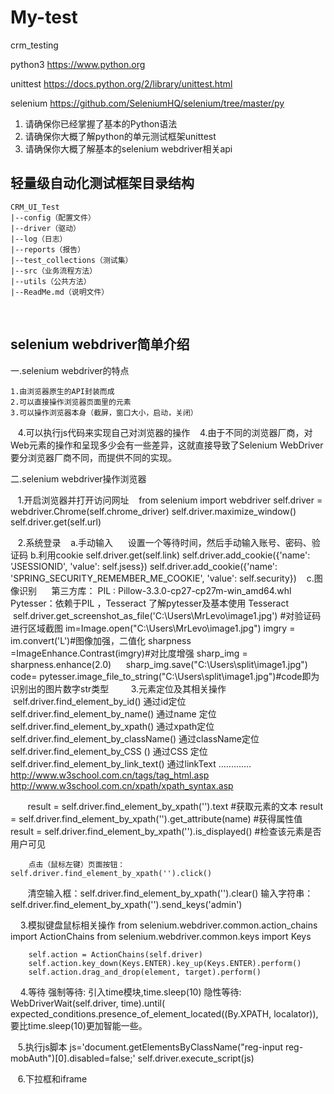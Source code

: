 # My-test 
crm_testing

python3
https://www.python.org

unittest
https://docs.python.org/2/library/unittest.html

selenium
https://github.com/SeleniumHQ/selenium/tree/master/py

1. 请确保你已经掌握了基本的Python语法
2. 请确保你大概了解python的单元测试框架unittest
3. 请确保你大概了解基本的selenium webdriver相关api
   
## 轻量级自动化测试框架目录结构

    CRM_UI_Test
    |--config（配置文件）
    |--driver（驱动）
    |--log（日志）
    |--reports（报告）
    |--test_collections（测试集）
    |--src（业务流程方法）
    |--utils（公共方法）
    |--ReadMe.md（说明文件）
        
   
   
   
   
## selenium webdriver简单介绍 
 
 一.selenium webdriver的特点

    1.由浏览器原生的API封装而成
    2.可以直接操作浏览器页面里的元素
    3.可以操作浏览器本身（截屏，窗口大小，启动，关闭）
    4.可以执行js代码来实现自己对浏览器的操作
    4.由于不同的浏览器厂商，对Web元素的操作和呈现多少会有一些差异，这就直接导致了Selenium WebDriver要分浏览器厂商不同，而提供不同的实现。 


二.selenium webdriver操作浏览器

    1.开启浏览器并打开访问网址
    from selenium import webdriver
    self.driver = webdriver.Chrome(self.chrome_driver)
    self.driver.maximize_window()
    self.driver.get(self.url)
    
    2.系统登录
    a.手动输入
      设置一个等待时间，然后手动输入账号、密码、验证码
    b.利用cookie
      self.driver.get(self.link)
      self.driver.add_cookie({'name': 'JSESSIONID', 'value': self.jsess})
      self.driver.add_cookie({'name': 'SPRING_SECURITY_REMEMBER_ME_COOKIE', 'value': self.security})
    c.图像识别
      第三方库：
         PIL : Pillow-3.3.0-cp27-cp27m-win_amd64.whl
         Pytesser：依赖于PIL ，Tesseract 了解pytesser及基本使用
         Tesseract
      self.driver.get_screenshot_as_file('C:\Users\MrLevo\image1.jpg') #对验证码进行区域截图
      im=Image.open("C:\Users\MrLevo\image1.jpg")
      imgry = im.convert('L')#图像加强，二值化
      sharpness =ImageEnhance.Contrast(imgry)#对比度增强
      sharp_img = sharpness.enhance(2.0)
      sharp_img.save("C:\Users\split\image1.jpg")
      code= pytesser.image_file_to_string("C:\Users\split\image1.jpg")#code即为识别出的图片数字str类型
     
     3.元素定位及其相关操作
        self.driver.find_element_by_id()  通过id定位
        self.driver.find_element_by_name()  通过name 定位
        self.driver.find_element_by_xpath() 通过xpath定位
        self.driver.find_element_by_className() 通过className定位
        self.driver.find_element_by_CSS () 通过CSS 定位
        self.driver.find_element_by_link_text() 通过linkText
                 .............
        http://www.w3school.com.cn/tags/tag_html.asp
        http://www.w3school.com.cn/xpath/xpath_syntax.asp
        
        result = self.driver.find_element_by_xpath('').text #获取元素的文本
        result = self.driver.find_element_by_xpath('').get_attribute(name) #获得属性值
        result = self.driver.find_element_by_xpath('').is_displayed() #检查该元素是否用户可见

        点击（鼠标左键）页面按钮：self.driver.find_element_by_xpath('').click()
        清空输入框：self.driver.find_element_by_xpath('').clear()
        输入字符串：self.driver.find_element_by_xpath('').send_keys('admin')

     3.模拟键盘鼠标相关操作
        from selenium.webdriver.common.action_chains import  ActionChains
        from selenium.webdriver.common.keys import Keys

        self.action = ActionChains(self.driver)
        self.action.key_down(Keys.ENTER).key_up(Keys.ENTER).perform()
        self.action.drag_and_drop(element, target).perform()  
     
     4.等待
       强制等待: 引入time模块,time.sleep(10) 
       隐性等待: WebDriverWait(self.driver, time).until(
                expected_conditions.presence_of_element_located((By.XPATH, localator)),要比time.sleep(10)更加智能一些。
    
    5.执行js脚本
      js='document.getElementsByClassName("reg-input reg-mobAuth")[0].disabled=false;'
      self.driver.execute_script(js)
      
    6.下拉框和iframe
      



    
























      
